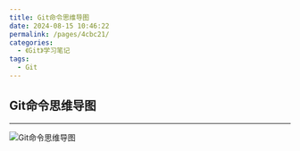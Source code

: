 ```yaml
---
title: Git命令思维导图
date: 2024-08-15 10:46:22
permalink: /pages/4cbc21/
categories: 
  - 《Git》学习笔记
tags: 
  - Git
---
```

## Git命令思维导图


---

![Git命令思维导图](/04.image/git.png)

